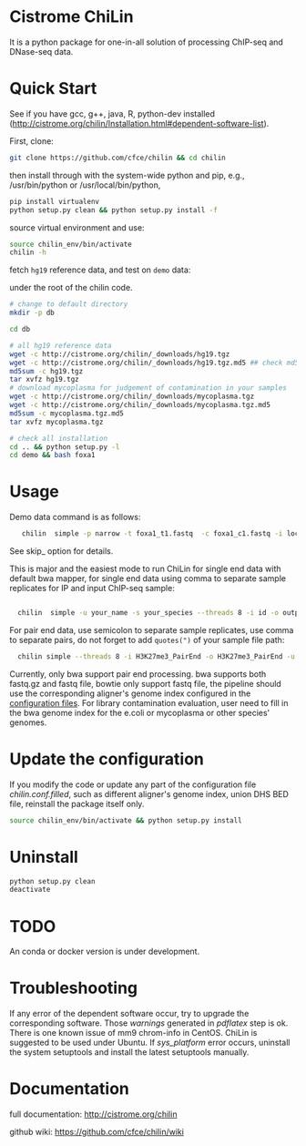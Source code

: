 Cistrome ChiLin
================
It is a python package for one-in-all solution of processing ChIP-seq and DNase-seq data.

Quick Start
===============

See if you have gcc, g++, java, R, python-dev installed (http://cistrome.org/chilin/Installation.html#dependent-software-list).

First, clone:

``` sh
git clone https://github.com/cfce/chilin && cd chilin
```

then install through with the system-wide python and pip, e.g., /usr/bin/python or /usr/local/bin/python,

``` sh
pip install virtualenv
python setup.py clean && python setup.py install -f
```

source virtual environment and use:

``` sh
source chilin_env/bin/activate
chilin -h
```

fetch `hg19` reference data, and test on `demo` data:

under the root of the chilin code.

``` sh
# change to default directory
mkdir -p db

cd db

# all hg19 reference data
wget -c http://cistrome.org/chilin/_downloads/hg19.tgz
wget -c http://cistrome.org/chilin/_downloads/hg19.tgz.md5 ## check md5
md5sum -c hg19.tgz
tar xvfz hg19.tgz
# download mycoplasma for judgement of contamination in your samples
wget -c http://cistrome.org/chilin/_downloads/mycoplasma.tgz
wget -c http://cistrome.org/chilin/_downloads/mycoplasma.tgz.md5
md5sum -c mycoplasma.tgz.md5
tar xvfz mycoplasma.tgz

# check all installation
cd .. && python setup.py -l
cd demo && bash foxa1
```

Usage
==============================

Demo data command is as follows:

``` sh
   chilin  simple -p narrow -t foxa1_t1.fastq  -c foxa1_c1.fastq -i local -o local -s hg19  --skip 10,12 --dont_remove
```

See skip_ option for details.

This is major and the easiest mode to run ChiLin for single end data with default bwa mapper, for single end data using comma to separate sample replicates for IP and input ChIP-seq sample:

``` sh

  chilin  simple -u your_name -s your_species --threads 8 -i id -o output -t treat1.fastq,treat2.fastq -c control1.fastq,control2.fastq  -p narrow -r tf
```

For pair end data, use semicolon to separate sample replicates, use comma to separate pairs, do not forget to add `quotes(")` of your sample file path:

``` sh
  chilin simple --threads 8 -i H3K27me3_PairEnd -o H3K27me3_PairEnd -u you -s mm9 -t "GSM905438.fastq_R1.gz,GSM905438.fastq_R2.gz" -c "GSM905434.fastq_R1.gz,GSM905434.fastq_R2.gz;GSM905436.fastq_R1.gz,GSM905436.fastq_R2.gz" -p both --pe
```

Currently, only bwa support pair end processing. bwa supports both fastq.gz and fastq file, bowtie only support fastq file, the pipeline should use the corresponding aligner's genome index configured in the [configuration files](http://cistrome.org/chilin/Manual.html#species). For library contamination evaluation, user need to fill in the bwa genome index for the e.coli or mycoplasma or other species' genomes.

Update the configuration
==============================
If you modify the code or update any part of the configuration file *chilin.conf.filled*, such as different aligner's genome index, union DHS BED file, reinstall the package itself only.

``` sh
source chilin_env/bin/activate && python setup.py install 
```

Uninstall
===============

``` sh
python setup.py clean
deactivate
```

TODO
================
An conda or docker version is under development.

Troubleshooting
==================

If any error of the dependent software occur, try to upgrade the corresponding software. 
Those *warnings* generated in *pdflatex* step is ok.
There is one known issue of mm9 chrom-info in CentOS. ChiLin is suggested to be used under Ubuntu.
If *sys_platform* error occurs, uninstall the system setuptools and install the latest setuptools manually.

Documentation
================
full documentation: http://cistrome.org/chilin

github wiki: https://github.com/cfce/chilin/wiki

